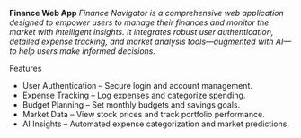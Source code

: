 **Finance Web App**
*Finance Navigator is a comprehensive web application designed to empower users to manage their finances and monitor the market with intelligent insights. It integrates robust user authentication, detailed expense tracking, and market analysis tools—augmented with AI—to help users make informed decisions.*

Features
- User Authentication – Secure login and account management.
- Expense Tracking – Log expenses and categorize spending.
- Budget Planning – Set monthly budgets and savings goals.
- Market Data – View stock prices and track portfolio performance.
- AI Insights – Automated expense categorization and market predictions.
